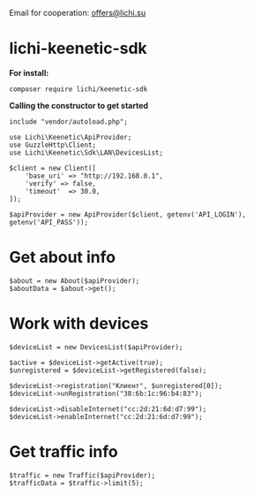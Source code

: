 Email for cooperation: offers@lichi.su

# lichi-keenetic-sdk
**For install:**
```
composer require lichi/keenetic-sdk
```

**Calling the constructor to get started**

```
include "vendor/autoload.php";

use Lichi\Keenetic\ApiProvider;
use GuzzleHttp\Client;
use Lichi\Keenetic\Sdk\LAN\DevicesList;

$client = new Client([
    'base_uri' => "http://192.168.0.1",
    'verify' => false,
    'timeout'  => 30.0,
]);

$apiProvider = new ApiProvider($client, getenv('API_LOGIN'), getenv('API_PASS'));
```

# Get about info
```
$about = new About($apiProvider);
$aboutData = $about->get();
```

# Work with devices
```
$deviceList = new DevicesList($apiProvider);

$active = $deviceList->getActive(true);
$unregistered = $deviceList->getRegistered(false);

$deviceList->registration("Клиент", $unregistered[0]);
$deviceList->unRegistration("38:6b:1c:96:b4:83");

$deviceList->disableInternet("cc:2d:21:6d:d7:99");
$deviceList->enableInternet("cc:2d:21:6d:d7:99");
```

# Get traffic info
```
$traffic = new Traffic($apiProvider);
$trafficData = $traffic->limit(5);
```
